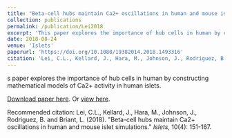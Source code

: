 ```yaml
---
title: "Beta-cell hubs maintain Ca2+ oscillations in human and mouse islet simulations"
collection: publications
permalink: /publication/Lei2018
excerpt: 'This paper explores the importance of hub cells in human by constructing mathematical models of Ca2+ activity in human islets.'
date: 2018-08-24
venue: 'Islets'
paperurl: 'https://doi.org/10.1080/19382014.2018.1493316'
citation: 'Lei, C.L., Kellard, J., Hara, M., Johnson, J., Rodriguez, B. and Briant, L. (2018). &quot;Beta-cell hubs maintain Ca2+ oscillations in human and mouse islet simulations.&quot; <i>Islets</i>, 10(4): 151-167.'
---
```

s paper explores the importance of hub cells in human by constructing mathematical models of Ca2+ activity in human islets.

[Download paper here](http://chonlei.github.io/files/Lei2018.pdf). Or [view here](https://doi.org/10.1080/19382014.2018.1493316).

Recommended citation:
Lei, C.L., Kellard, J., Hara, M., Johnson, J., Rodriguez, B. and Briant, L. (2018). &quot;Beta-cell hubs maintain Ca2+ oscillations in human and mouse islet simulations.&quot; <i>Islets</i>, 10(4): 151-167.
